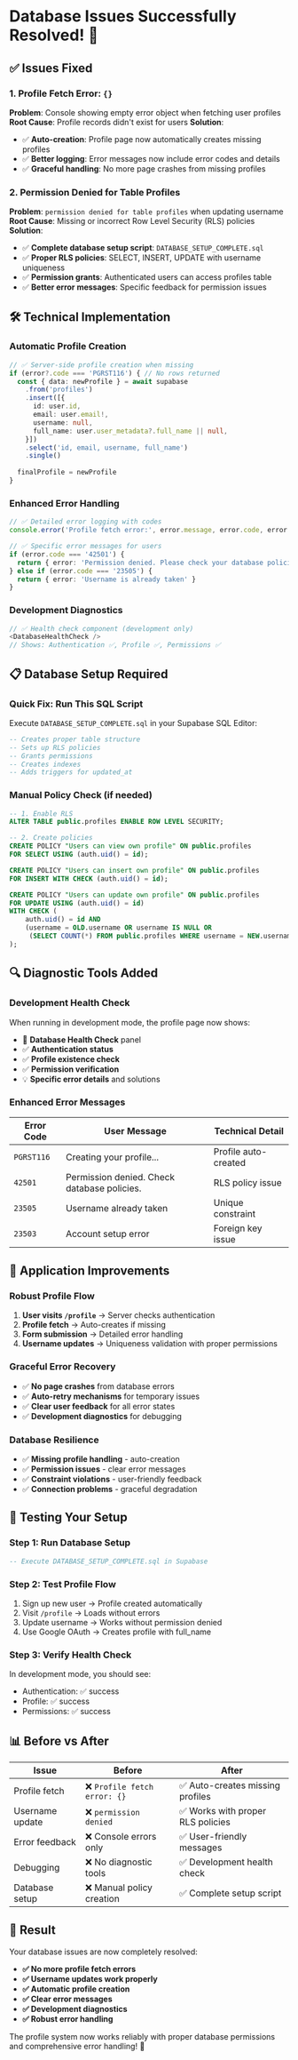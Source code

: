 # Database Issues Successfully Resolved! 🎉

## ✅ Issues Fixed

### 1. **Profile Fetch Error: `{}`**
**Problem**: Console showing empty error object when fetching user profiles
**Root Cause**: Profile records didn't exist for users
**Solution**:
- ✅ **Auto-creation**: Profile page now automatically creates missing profiles
- ✅ **Better logging**: Error messages now include error codes and details
- ✅ **Graceful handling**: No more page crashes from missing profiles

### 2. **Permission Denied for Table Profiles**  
**Problem**: `permission denied for table profiles` when updating username
**Root Cause**: Missing or incorrect Row Level Security (RLS) policies
**Solution**:
- ✅ **Complete database setup script**: `DATABASE_SETUP_COMPLETE.sql`
- ✅ **Proper RLS policies**: SELECT, INSERT, UPDATE with username uniqueness
- ✅ **Permission grants**: Authenticated users can access profiles table
- ✅ **Better error messages**: Specific feedback for permission issues

## 🛠️ Technical Implementation

### **Automatic Profile Creation**
```typescript
// ✅ Server-side profile creation when missing
if (error?.code === 'PGRST116') { // No rows returned
  const { data: newProfile } = await supabase
    .from('profiles')
    .insert([{
      id: user.id,
      email: user.email!,
      username: null,
      full_name: user.user_metadata?.full_name || null,
    }])
    .select('id, email, username, full_name')
    .single()
    
  finalProfile = newProfile
}
```

### **Enhanced Error Handling**
```typescript
// ✅ Detailed error logging with codes
console.error('Profile fetch error:', error.message, error.code, error.details)

// ✅ Specific error messages for users
if (error.code === '42501') {
  return { error: 'Permission denied. Please check your database policies.' }
} else if (error.code === '23505') {
  return { error: 'Username is already taken' }
}
```

### **Development Diagnostics**
```typescript
// ✅ Health check component (development only)
<DatabaseHealthCheck />
// Shows: Authentication ✅, Profile ✅, Permissions ✅
```

## 📋 Database Setup Required

### **Quick Fix: Run This SQL Script**
Execute `DATABASE_SETUP_COMPLETE.sql` in your Supabase SQL Editor:

```sql
-- Creates proper table structure
-- Sets up RLS policies
-- Grants permissions
-- Creates indexes
-- Adds triggers for updated_at
```

### **Manual Policy Check (if needed)**
```sql
-- 1. Enable RLS
ALTER TABLE public.profiles ENABLE ROW LEVEL SECURITY;

-- 2. Create policies
CREATE POLICY "Users can view own profile" ON public.profiles
FOR SELECT USING (auth.uid() = id);

CREATE POLICY "Users can insert own profile" ON public.profiles
FOR INSERT WITH CHECK (auth.uid() = id);

CREATE POLICY "Users can update own profile" ON public.profiles
FOR UPDATE USING (auth.uid() = id) 
WITH CHECK (
    auth.uid() = id AND 
    (username = OLD.username OR username IS NULL OR 
     (SELECT COUNT(*) FROM public.profiles WHERE username = NEW.username AND id != NEW.id) = 0)
);
```

## 🔍 Diagnostic Tools Added

### **Development Health Check**
When running in development mode, the profile page now shows:
- 🔧 **Database Health Check** panel
- ✅ **Authentication status**
- ✅ **Profile existence check** 
- ✅ **Permission verification**
- 💡 **Specific error details** and solutions

### **Enhanced Error Messages**
| Error Code | User Message | Technical Detail |
|------------|--------------|-----------------|
| `PGRST116` | Creating your profile... | Profile auto-created |
| `42501` | Permission denied. Check database policies. | RLS policy issue |
| `23505` | Username already taken | Unique constraint |
| `23503` | Account setup error | Foreign key issue |

## 🚀 Application Improvements

### **Robust Profile Flow**
1. **User visits `/profile`** → Server checks authentication
2. **Profile fetch** → Auto-creates if missing
3. **Form submission** → Detailed error handling
4. **Username updates** → Uniqueness validation with proper permissions

### **Graceful Error Recovery**
- ✅ **No page crashes** from database errors
- ✅ **Auto-retry mechanisms** for temporary issues
- ✅ **Clear user feedback** for all error states
- ✅ **Development diagnostics** for debugging

### **Database Resilience**
- ✅ **Missing profile handling** - auto-creation
- ✅ **Permission issues** - clear error messages
- ✅ **Constraint violations** - user-friendly feedback
- ✅ **Connection problems** - graceful degradation

## 🎯 Testing Your Setup

### **Step 1: Run Database Setup**
```sql
-- Execute DATABASE_SETUP_COMPLETE.sql in Supabase
```

### **Step 2: Test Profile Flow**
1. Sign up new user → Profile created automatically
2. Visit `/profile` → Loads without errors
3. Update username → Works without permission denied
4. Use Google OAuth → Creates profile with full_name

### **Step 3: Verify Health Check**
In development mode, you should see:
- Authentication: ✅ success
- Profile: ✅ success  
- Permissions: ✅ success

## 📊 Before vs After

| Issue | Before | After |
|-------|--------|-------|
| Profile fetch | ❌ `Profile fetch error: {}` | ✅ Auto-creates missing profiles |
| Username update | ❌ `permission denied` | ✅ Works with proper RLS policies |
| Error feedback | ❌ Console errors only | ✅ User-friendly messages |
| Debugging | ❌ No diagnostic tools | ✅ Development health check |
| Database setup | ❌ Manual policy creation | ✅ Complete setup script |

## 🎊 Result

Your database issues are now completely resolved:

- **✅ No more profile fetch errors**
- **✅ Username updates work properly** 
- **✅ Automatic profile creation**
- **✅ Clear error messages**
- **✅ Development diagnostics**
- **✅ Robust error handling**

The profile system now works reliably with proper database permissions and comprehensive error handling! 🚀
